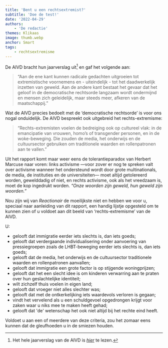 ```yaml
---
title: 'Bent u een rechtsextremist?'
subtitle: 'Doe de test!'
date: '2022-04-29'
authors:
    - 'De redactie'
themes: Klikaas
image: thumb.webp
anchor: Smart
tags:
    - rechtsextremisme
---
```


De AIVD bracht hun jaarverslag uit[^1] en gaf het volgende aan:

>“Aan de ene kant kunnen radicale gedachten uitgroeien tot extremistische voornemens en - uiteindelijk - tot het daadwerkelijk inzetten van geweld. Aan de andere kant bestaat het gevaar dat het geloof in de democratische rechtsorde langzaam wordt ondermijnd en mensen zich geleidelijk, maar steeds meer, afkeren van de maatschappij.”

Wat de AIVD precies bedoelt met de ‘democratische rechtsorde’ is voor ons nogal onduidelijk. De AIVD bespreekt ook uitgebreid het rechts-extremisme:

>“Rechts-extremisten voelen de bedreiging ook op cultureel vlak: in de emancipatie van vrouwen, homo’s of transgender personen, en in de woke-beweging. Die zouden de media, het onderwijs en de cultuursector gebruiken om traditionele waarden en rollenpatronen aan te vallen.”

Uit het rapport komt maar weer eens de tolerantieparadox van Herbert Marcuse naar voren: links activisme —voor zover er nog te spreken valt over activisme wanneer het ondersteund wordt door grote multinationals, de media, de instituties en de universiteiten— moet altijd getolereerd worden, gewelddadig of niet, en rechts activisme, ook als het vreedzaam is, moet de kop ingedrukt worden. _“Onze woorden zijn geweld, hun geweld zijn woorden.”_

Nou zijn wij van _Reactionair_ de moeilijkste niet en hebben we voor u, speciaal naar aanleiding van dit rapport, een handig lijstje opgesteld om te kunnen zien of u voldoet aan dit beeld van ‘rechts-extremisme’ van de AIVD.

U:

- gelooft dat immigratie eerder iets slechts is, dan iets goeds;
- gelooft dat verdergaande individualisering onder aanvoering van pressiegroepen zoals de LHBT-beweging eerder iets slechts is, dan iets goeds;
- gelooft dat de media, het onderwijs en de cultuursector traditionele waarden en rollenpatronen aanvallen;
- gelooft dat immigratie een grote factor is op stijgende woningprijzen;
- gelooft dat het een slecht idee is om kinderen verwarring aan te praten over hun geslachtelijke identiteit; 
- wilt zichzelf thuis voelen in eigen land;
- gelooft dat vroeger niet alles slechter was;
- gelooft dat met de ontkerkelijking iets  waardevols verloren is gegaan;
- vindt het vervelend als u een schuldgevoel opgedrongen krijgt voor zaken waar u niks mee te maken heeft gehad;
- gelooft dat 'de' wetenschap het ook niet altijd bij het rechte eind heeft.


Voldoet u aan een of meerdere van deze criteria, zou het zomaar eens kunnen dat de gleufhoeden u in de smiezen houden.

[^1]: Het hele jaarverslag van de AIVD is _[hier](https://www.aivd.nl/binaries/aivd_nl/documenten/jaarverslagen/2022/04/28/aivd-jaarverslag-2021/AIVD-jaarverslag+2021.pdf)_ te lezen.
